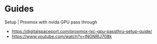 # Guides

Setup | Proxmox with nvida GPU pass through
* https://digitalspaceport.com/proxmox-lxc-gpu-passthru-setup-guide/
* https://www.youtube.com/watch?v=lNGNRIJ708k

